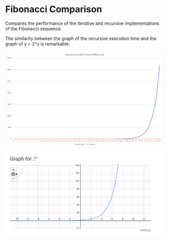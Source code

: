 # Fibonacci Comparison

Compares the performance of the iterative and recursive implementations of the Fibonacci sequence.

The similarity between the graph of the recursive execution time and the graph of y = 2^x is remarkable:

<img src="ExecTimeCompared.png" alt="Comparison of Fibonacci Execution for Both Methods" width="700"/>
<img src="2-to-the-n-Graph.png" alt="A graph of y(n) = 2^n" width="700"/>